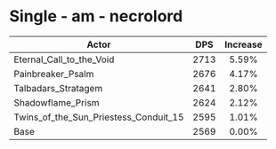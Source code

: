 # Single - am - necrolord
| Actor | DPS | Increase |
|---|:---:|:---:|
|Eternal_Call_to_the_Void|2713|5.59%|
|Painbreaker_Psalm|2676|4.17%|
|Talbadars_Stratagem|2641|2.80%|
|Shadowflame_Prism|2624|2.12%|
|Twins_of_the_Sun_Priestess_Conduit_15|2595|1.01%|
|Base|2569|0.00%|
